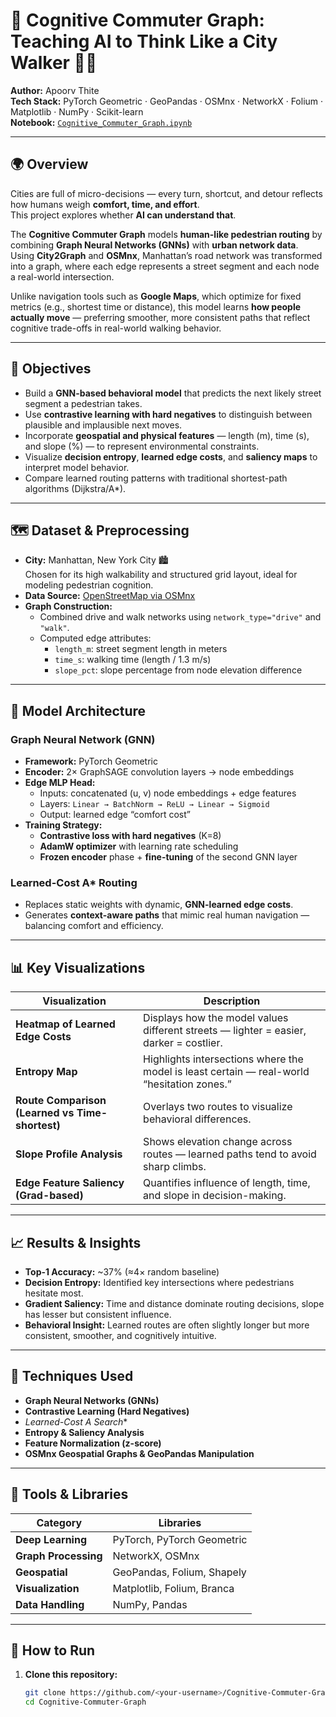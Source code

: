 # 🧠 Cognitive Commuter Graph: Teaching AI to Think Like a City Walker 🚶‍♂️

**Author:** Apoorv Thite  
**Tech Stack:** PyTorch Geometric · GeoPandas · OSMnx · NetworkX · Folium · Matplotlib · NumPy · Scikit-learn  
**Notebook:** [`Cognitive_Commuter_Graph.ipynb`](./Cognitive_Commuter_Graph.ipynb)

---

## 🌍 Overview
Cities are full of micro-decisions — every turn, shortcut, and detour reflects how humans weigh **comfort, time, and effort**.  
This project explores whether **AI can understand that**.

The **Cognitive Commuter Graph** models **human-like pedestrian routing** by combining **Graph Neural Networks (GNNs)** with **urban network data**.  
Using **City2Graph** and **OSMnx**, Manhattan’s road network was transformed into a graph, where each edge represents a street segment and each node a real-world intersection.  

Unlike navigation tools such as **Google Maps**, which optimize for fixed metrics (e.g., shortest time or distance), this model learns **how people actually move** — preferring smoother, more consistent paths that reflect cognitive trade-offs in real-world walking behavior.

---

## 🧩 Objectives
- Build a **GNN-based behavioral model** that predicts the next likely street segment a pedestrian takes.
- Use **contrastive learning with hard negatives** to distinguish between plausible and implausible next moves.
- Incorporate **geospatial and physical features** — length (m), time (s), and slope (%) — to represent environmental constraints.
- Visualize **decision entropy**, **learned edge costs**, and **saliency maps** to interpret model behavior.
- Compare learned routing patterns with traditional shortest-path algorithms (Dijkstra/A*).

---

## 🗺️ Dataset & Preprocessing
- **City:** Manhattan, New York City 🏙️  
  Chosen for its high walkability and structured grid layout, ideal for modeling pedestrian cognition.
- **Data Source:** [OpenStreetMap via OSMnx](https://github.com/gboeing/osmnx)
- **Graph Construction:**
  - Combined drive and walk networks using `network_type="drive"` and `"walk"`.
  - Computed edge attributes:
    - `length_m`: street segment length in meters  
    - `time_s`: walking time (length / 1.3 m/s)  
    - `slope_pct`: slope percentage from node elevation difference  

---

## 🧠 Model Architecture
### Graph Neural Network (GNN)
- **Framework:** PyTorch Geometric  
- **Encoder:** 2× GraphSAGE convolution layers → node embeddings  
- **Edge MLP Head:**  
  - Inputs: concatenated (u, v) node embeddings + edge features  
  - Layers: `Linear → BatchNorm → ReLU → Linear → Sigmoid`
  - Output: learned edge “comfort cost”  
- **Training Strategy:**
  - **Contrastive loss with hard negatives** (K=8)
  - **AdamW optimizer** with learning rate scheduling  
  - **Frozen encoder** phase + **fine-tuning** of the second GNN layer

### Learned-Cost A* Routing
- Replaces static weights with dynamic, **GNN-learned edge costs**.
- Generates **context-aware paths** that mimic real human navigation — balancing comfort and efficiency.

---

## 📊 Key Visualizations
| Visualization | Description |
|----------------|--------------|
| **Heatmap of Learned Edge Costs** | Displays how the model values different streets — lighter = easier, darker = costlier. |
| **Entropy Map** | Highlights intersections where the model is least certain — real-world “hesitation zones.” |
| **Route Comparison (Learned vs Time-shortest)** | Overlays two routes to visualize behavioral differences. |
| **Slope Profile Analysis** | Shows elevation change across routes — learned paths tend to avoid sharp climbs. |
| **Edge Feature Saliency (Grad-based)** | Quantifies influence of length, time, and slope in decision-making. |

---

## 📈 Results & Insights
- **Top-1 Accuracy:** ~37% (≈4× random baseline)  
- **Decision Entropy:** Identified key intersections where pedestrians hesitate most.  
- **Gradient Saliency:** Time and distance dominate routing decisions, slope has lesser but consistent influence.  
- **Behavioral Insight:** Learned routes are often slightly longer but more consistent, smoother, and cognitively intuitive.

---

## 🧮 Techniques Used
- **Graph Neural Networks (GNNs)**  
- **Contrastive Learning (Hard Negatives)**  
- **Learned-Cost A* Search**  
- **Entropy & Saliency Analysis**  
- **Feature Normalization (z-score)**  
- **OSMnx Geospatial Graphs & GeoPandas Manipulation**

---

## 🧰 Tools & Libraries
| Category | Libraries |
|-----------|------------|
| **Deep Learning** | PyTorch, PyTorch Geometric |
| **Graph Processing** | NetworkX, OSMnx |
| **Geospatial** | GeoPandas, Folium, Shapely |
| **Visualization** | Matplotlib, Folium, Branca |
| **Data Handling** | NumPy, Pandas |

---

## 🚀 How to Run
1. **Clone this repository:**
   ```bash
   git clone https://github.com/<your-username>/Cognitive-Commuter-Graph.git
   cd Cognitive-Commuter-Graph
